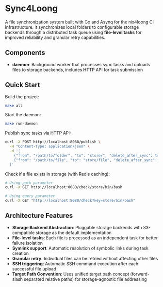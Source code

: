 # Sync4Loong

A file synchronization system built with Go and Asynq for the nix4loong CI infrastructure. It synchronizes local folders to configurable storage backends through a distributed task queue using **file-level tasks** for improved reliability and granular retry capabilities.

## Components

- **daemon**: Background worker that processes sync tasks and uploads files to storage backends, includes HTTP API for task submission

## Quick Start

Build the project:

```bash
make all
```

Start the daemon:

```bash
make run-daemon
```

Publish sync tasks via HTTP API:

```bash
curl -X POST http://localhost:8080/publish \
  -H "Content-Type: application/json" \
  -d '[
    {"from": "/path/to/folder", "to": "store/", "delete_after_sync": true},
    {"from": "/path/to/file", "to": "store/file", "delete_after_sync": false}
  ]'
```

Check if a file exists in storage (with Redis caching):

```bash
# Using path parameter
curl -X GET http://localhost:8080/check/store/bin/bash

# Using query parameter  
curl -X GET "http://localhost:8080/check?key=store/bin/bash"
```

## Architecture Features

- **Storage Backend Abstraction**: Pluggable storage backends with S3-compatible storage as the default implementation
- **File-level tasks**: Each file is processed as an independent task for better failure isolation
- **Symlink support**: Automatic resolution of symbolic links during task creation
- **Granular retry**: Individual files can be retried without affecting other files
- **SSH triggering**: Automatic SSH command execution after each successful file upload
- **Target Path Convention**: Uses unified target path concept (forward-slash separated relative paths) for storage-agnostic file addressing
